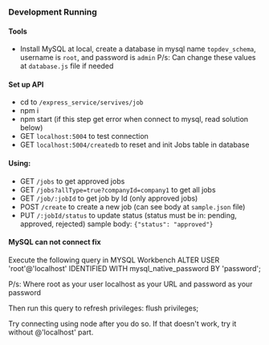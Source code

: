 ### Development Running

#### Tools

- Install MySQL at local, create a database in mysql name `topdev_schema`, username is `root`, and password is `admin`
  P/s: Can change these values at `database.js` file if needed

#### Set up API

- cd to `/express_service/servives/job`
- npm i
- npm start (if this step get error when connect to mysql, read solution below)
- GET `localhost:5004` to test connection
- GET `localhost:5004/createdb` to reset and init Jobs table in database

#### Using:

- GET `/jobs` to get approved jobs
- GET `/jobs?allType=true?companyId=company1` to get all jobs
- GET `/job/:jobId` to get job by Id (only approved jobs)
- POST `/create` to create a new job (can see body at `sample.json` file)
- PUT `/:jobId/status` to update status (status must be in: pending, approved, rejected)
  sample body: `{"status": "approved"}`

#### MySQL can not connect fix

Execute the following query in MYSQL Workbench
ALTER USER 'root'@'localhost' IDENTIFIED WITH mysql_native_password BY 'password';

P/s: Where root as your user localhost as your URL and password as your password

Then run this query to refresh privileges:
flush privileges;

Try connecting using node after you do so. If that doesn't work, try it without @'localhost' part.
